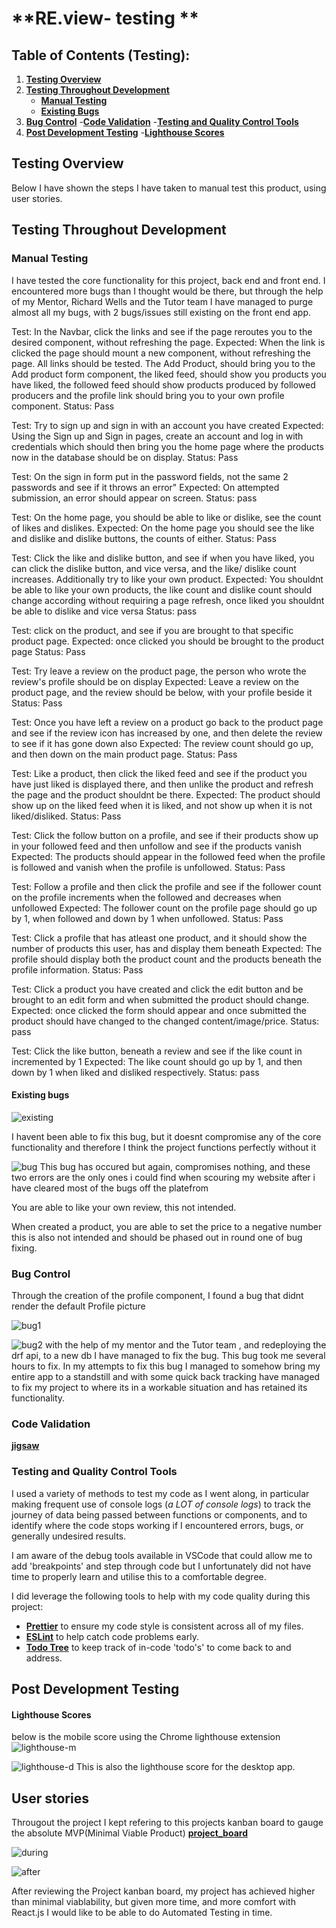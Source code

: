 # **RE.view- testing **

## **Table of Contents (Testing):**

1. [**Testing Overview**](#testing-overview)
1. [**Testing Throughout Development**](#testing-throughout-development)
   - [**Manual Testing**](#manual-testing)
   - [**Existing Bugs**](#existing-bugs)
1. [**Bug Control**](#bug-control)
   -[**Code Validation**](#code-validation)
   -[**Testing and Quality Control Tools**](#testing-and-quality-control-tools)
1. [**Post Development Testing**](#post-development-testing)
    -[**Lighthouse Scores**](#lighthouse-scores)


## **Testing Overview**
Below I have shown the steps I have taken to manual test this product, using user stories.

## **Testing Throughout Development**

### **Manual Testing**

I have tested the core functionality for this project, back end and front end. I encountered more bugs than I thought would be there, but through the help of my Mentor, Richard Wells and the Tutor team I have managed to purge almost all my bugs, with 2 bugs/issues still existing on the front end app.

Test: In the Navbar, click the links and see if the page reroutes you to the desired component, without refreshing the page.
Expected: When the link is clicked the page should mount a new component, without refreshing the page. All links should be tested.
The Add Product, should bring you to the Add product form component, the liked feed, should show you products you have liked, the followed feed should show products produced by followed producers and the profile link should bring you to your own profile component.
Status: Pass


Test: Try to sign up and sign in with an account you have created
Expected: Using the Sign up and Sign in pages, create an account and log in with credentials which should then bring you the home page where the products now in the database should be on display.
Status: Pass

Test: On the sign in form put in the password fields, not the same 2 passwords and see if it throws an error"
Expected: On attempted submission, an error should appear on screen.
Status: pass

Test: On the home page, you should be able to like or dislike, see the count of likes and dislikes.
Expected: On the home page you should see the like and dislike and dislike buttons, the counts of either.
Status: Pass
 
Test: Click the like and dislike button, and see if when you have liked, you can click the dislike button, and vice versa, and the like/ dislike count increases. Additionally try to like your own product.
Expected: You shouldnt be able to like your own products, the like count and dislike count should change according without requiring a page refresh, once liked you shouldnt be able to dislike and vice versa
Status: pass

Test: click on the product, and see if you are brought to that specific product page.
Expected: once clicked you should be brought to the product page
Status: Pass

Test: Try leave a review on the product page, the person who wrote the review's profile should be on display
Expected: Leave a review on the product page, and the review should be below, with your profile beside it
Status: Pass

Test: Once you have left a review on a product go back to the product page and see if the review icon has increased by one, and then delete the review to see if it has gone down also
Expected: The review count should go up, and then down on the main product page.
Status: Pass

Test: Like a product, then click the liked feed and see if the product you have just liked is displayed there, and then unlike the product and refresh the page and the product shouldnt be there.
Expected: The product should show up on the liked feed when it is liked, and not show up when it is not liked/disliked.
Status: Pass

Test: Click the follow button on a profile, and see if their products show up in your followed feed and then unfollow and see if the products vanish
Expected: The products should appear in the followed feed when the profile is followed and vanish when the profile is unfollowed.
Status: Pass

Test: Follow a profile and then click the profile and see if the follower count on the profile increments when the followed and decreases when unfollowed
Expected: The follower count on the profile page should go up by 1, when followed and down by 1 when unfollowed.
Status: Pass

Test: Click a profile that has atleast one product, and it should show the number of products this user, has and display them beneath
Expected: The profile should display both the product count and the products beneath the profile information.
Status: Pass

Test: Click a product you have created and click the edit button and be brought to an edit form and when submitted the product should change.
Expected: once clicked the form should appear and once submitted the product should have changed to the changed content/image/price.
Status: pass

Test: Click the like button, beneath a review and see if the like count in incremented by 1
Expected: The like count should go up by 1, and then down by 1 when liked and disliked respectively.
Status: pass

#### **Existing bugs**
![existing](https://res.cloudinary.com/dtajxn9oi/image/upload/v1716996328/Drf-api/Screenshot_43_rkupyy.png)

I havent been able to fix this bug, but it doesnt compromise any of the core functionality and therefore I think the project functions perfectly without it

![bug](https://res.cloudinary.com/dtajxn9oi/image/upload/v1716996327/Drf-api/Screenshot_42_ddhawn.png)
This bug has occured but again, compromises nothing, and these two errors are the only ones i could find when scouring my website after i have cleared most of the bugs off the platefrom

You are able to like your own review, this not intended.

When created a product, you are able to set the price to a negative number this is also not intended and should be phased out in round one of bug fixing.

### **Bug Control**
Through the creation of the profile component, I found a bug that didnt render the default Profile picture 

![bug1](https://res.cloudinary.com/dtajxn9oi/image/upload/v1716996327/Drf-api/Screenshot_32_k8uagz.png)

![bug2](https://res.cloudinary.com/dtajxn9oi/image/upload/v1716996328/Drf-api/Screenshot_41_eokovp.png)
with the help of my mentor and the Tutor team , and redeploying the drf api, to a new db I have managed to fix the bug. 
This bug took me several hours to fix.
In my attempts to fix this bug I managed to somehow bring my entire app to a standstill and with some quick back tracking have managed to fix my project to where its in a workable situation and has retained its functionality.

### **Code Validation**

[**jigsaw**](https://res.cloudinary.com/dtajxn9oi/image/upload/v1716996992/Drf-api/Screenshot_44_rvbzow.png)

### **Testing and Quality Control Tools**

I used a variety of methods to test my code as I went along, in particular making frequent use of console logs (_a LOT of console logs_) to track the journey of data being passed between functions or components, and to identify where the code stops working if I encountered errors, bugs, or generally undesired results.

I am aware of the debug tools available in VSCode that could allow me to add 'breakpoints' and step through code but I unfortunately did not have time to properly learn and utilise this to a comfortable degree.

I did leverage the following tools to help with my code quality during this project:

- [**Prettier**](https://prettier.io/) to ensure my code style is consistent across all of my files.
- [**ESLint**](https://eslint.org/) to help catch code problems early.
- [**Todo Tree**](https://marketplace.visualstudio.com/items?itemName=Gruntfuggly.todo-tree) to keep track of in-code 'todo's' to come back to and address.

## Post Development Testing

#### **Lighthouse Scores**

below is the mobile score using the Chrome lighthouse extension
![lighthouse-m](https://res.cloudinary.com/dtajxn9oi/image/upload/v1716997233/Drf-api/Screenshot_45_ajhd6c.png
)


![lighthouse-d](https://res.cloudinary.com/dtajxn9oi/image/upload/v1716997234/Drf-api/Screenshot_46_av8hmw.png)
This is also the lighthouse score for the desktop app.

## User stories
Througout the project I kept refering to this projects kanban board to gauge the absolute MVP(Minimal Viable Product) [**project_board**](https://github.com/users/Haloegen/projects/6)

![during](https://res.cloudinary.com/dtajxn9oi/image/upload/v1716913616/Drf-api/Screenshot_11_igj9rt.png)

![after](https://res.cloudinary.com/dtajxn9oi/image/upload/v1716997568/Drf-api/Screenshot_47_xbo1kr.png)

After reviewing the Project kanban board, my project has achieved higher than minimal viablability, but given more time, and more comfort with React.js I would like to be able to do Automated Testing in time.

